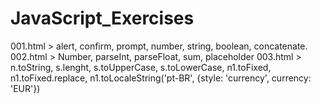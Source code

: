 # JavaScript_Exercises


001.html > alert, confirm, prompt, number, string, boolean, concatenate.
002.html > Number, parseInt, parseFloat, sum, placeholder 
003.html > n.toString, s.lenght, s.toUpperCase, s.toLowerCase,  n1.toFixed, n1.toFixed.replace, n1.toLocaleString('pt-BR', {style: 'currency', currency: 'EUR'})


